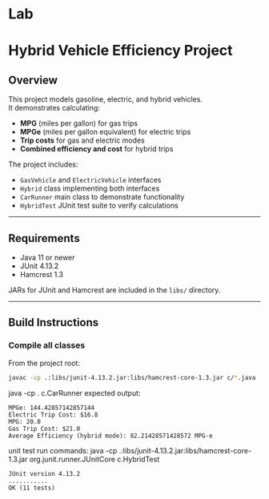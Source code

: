 # Lab
# Hybrid Vehicle Efficiency Project

## Overview
This project models gasoline, electric, and hybrid vehicles.  
It demonstrates calculating:
- **MPG** (miles per gallon) for gas trips  
- **MPGe** (miles per gallon equivalent) for electric trips  
- **Trip costs** for gas and electric modes  
- **Combined efficiency and cost** for hybrid trips  

The project includes:
- `GasVehicle` and `ElectricVehicle` interfaces  
- `Hybrid` class implementing both interfaces  
- `CarRunner` main class to demonstrate functionality  
- `HybridTest` JUnit test suite to verify calculations  

---

## Requirements
- Java 11 or newer  
- JUnit 4.13.2  
- Hamcrest 1.3  

JARs for JUnit and Hamcrest are included in the `libs/` directory.

---

## Build Instructions

### Compile all classes
From the project root:
```bash
javac -cp .:libs/junit-4.13.2.jar:libs/hamcrest-core-1.3.jar c/*.java
```
java -cp . c.CarRunner
expected output:
```
MPGe: 144.42857142857144
Electric Trip Cost: $16.8
MPG: 20.0
Gas Trip Cost: $21.0
Average Efficiency (hybrid mode): 82.21428571428572 MPG-e
```
unit test run commands:
java -cp .:libs/junit-4.13.2.jar:libs/hamcrest-core-1.3.jar org.junit.runner.JUnitCore c.HybridTest

```
JUnit version 4.13.2
...........
OK (11 tests)
```




